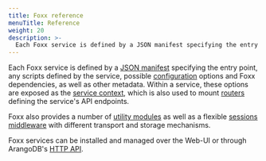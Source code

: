 ```yaml
---
title: Foxx reference
menuTitle: Reference
weight: 20
description: >-
  Each Foxx service is defined by a JSON manifest specifying the entry point, any scripts defined by the service, possible configuration options and Foxx dependencies, as well as other metadata
---
```

Each Foxx service is defined by a [JSON manifest](service-manifest.md)
specifying the entry point, any scripts defined by the service,
possible [configuration](configuration.md) options and Foxx dependencies,
as well as other metadata. Within a service, these options are exposed as the
[service context](service-context.md), which is also used to mount
[routers](routers/_index.md) defining the service's API endpoints.

Foxx also provides a number of [utility modules](related-modules/_index.md)
as well as a flexible [sessions middleware](sessions-middleware/_index.md)
with different transport and storage mechanisms.

Foxx services can be installed and managed over the Web-UI or through
ArangoDB's [HTTP API](../../http/foxx.md#management).
